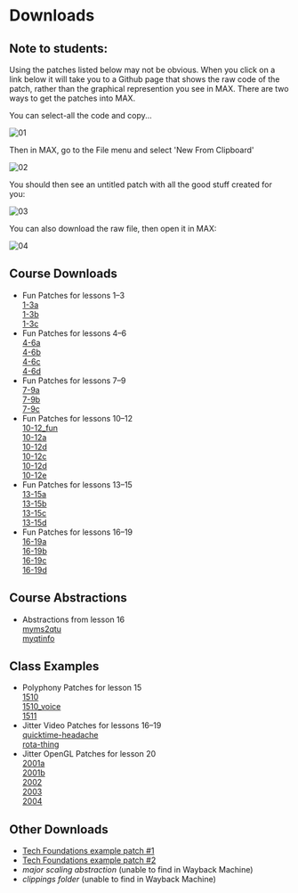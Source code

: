 # Downloads

## Note to students:
Using the patches listed below may not be obvious. When you click on a link below it will take you to a Github page that shows the raw code of the patch, rather than the graphical represention you see in MAX.  There are two ways to get the patches into MAX.

You can select-all the code and copy...

![01](https://github.com/user-attachments/assets/37f4de24-7d4a-4afe-854e-cf8e20ecbb88)

Then in MAX, go to the File menu and select 'New From Clipboard'

![02](https://github.com/user-attachments/assets/90c9c373-052a-42c9-965f-9a667361e3c3)

You should then see an untitled patch with all the good stuff created for you:

![03](https://github.com/user-attachments/assets/01da06db-6d22-4509-8871-a71ad1bbd216)

You can also download the raw file, then open it in MAX:

![04](https://github.com/user-attachments/assets/9d970d8d-db47-4da0-aab2-61a152a5112c)

## Course Downloads
- Fun Patches for lessons 1–3\
[1-3a](https://github.com/supertwist/20objects/blob/main/FILES/1-3/1-3a.maxpat)\
[1-3b](https://github.com/supertwist/20objects/blob/main/FILES/1-3/1-3b.maxpat)\
[1-3c](https://github.com/supertwist/20objects/blob/main/FILES/1-3/1-3c.maxpat)
- Fun Patches for lessons 4–6\
[4-6a](https://github.com/supertwist/20objects/blob/main/FILES/4-6/4-6a.maxpat)\
[4-6b](https://github.com/supertwist/20objects/blob/main/FILES/4-6/4-6b.maxpat)\
[4-6c](https://github.com/supertwist/20objects/blob/main/FILES/4-6/4-6c.maxpat)\
[4-6d](https://github.com/supertwist/20objects/blob/main/FILES/4-6/4-6d.maxpat)
- Fun Patches for lessons 7–9\
[7-9a](https://github.com/supertwist/20objects/blob/main/FILES/7-9/7-9a.maxpat)\
[7-9b](https://github.com/supertwist/20objects/blob/main/FILES/7-9/7-9b.maxpat)\
[7-9c](https://github.com/supertwist/20objects/blob/main/FILES/7-9/7-9c.maxpat)
- Fun Patches for lessons 10–12\
[10-12_fun](https://github.com/supertwist/20objects/blob/main/FILES/10-12/10-12_fun.json)\
[10-12a](https://github.com/supertwist/20objects/blob/main/FILES/10-12/10-12a.maxpat)\
[10-12d](https://github.com/supertwist/20objects/blob/main/FILES/10-12/10-12b.maxpat)\
[10-12c](https://github.com/supertwist/20objects/blob/main/FILES/10-12/10-12c.maxpat)\
[10-12d](https://github.com/supertwist/20objects/blob/main/FILES/10-12/10-12d.maxpat)\
[10-12e](https://github.com/supertwist/20objects/blob/main/FILES/10-12/10-12e.maxpat)
- Fun Patches for lessons 13–15\
[13-15a](https://github.com/supertwist/20objects/blob/main/FILES/13-15/13-15a.maxpat)\
[13-15b](https://github.com/supertwist/20objects/blob/main/FILES/13-15/13-15b.maxpat)\
[13-15c](https://github.com/supertwist/20objects/blob/main/FILES/13-15/13-15c.maxpat)\
[13-15d](https://github.com/supertwist/20objects/blob/main/FILES/13-15/13-15d.maxpat)
- Fun Patches for lessons 16–19\
[16-19a](https://github.com/supertwist/20objects/blob/main/FILES/16-19/16-19a.maxpat)\
[16-19b](https://github.com/supertwist/20objects/blob/main/FILES/16-19/16-19b.maxpat)\
[16-19c](https://github.com/supertwist/20objects/blob/main/FILES/16-19/16-19c.maxpat)\
[16-19d](https://github.com/supertwist/20objects/blob/main/FILES/16-19/16-19d.maxpat)

## Course Abstractions
- Abstractions from lesson 16\
[myms2qtu](https://github.com/supertwist/20objects/blob/main/FILES/lesson16_abstractions/myms2qtu.maxpat)\
[myqtinfo](https://github.com/supertwist/20objects/blob/main/FILES/lesson16_abstractions/myqtinfo.maxpat)

## Class Examples
- Polyphony Patches for lesson 15\
[1510](https://github.com/supertwist/20objects/blob/main/FILES/polyphony_files/1510.maxpat)\
[1510_voice](https://github.com/supertwist/20objects/blob/main/FILES/polyphony_files/1510_voice.maxpat)\
[1511](https://github.com/supertwist/20objects/blob/main/FILES/polyphony_files/1511.maxpat)
- Jitter Video Patches for lessons 16–19\
[quicktime-headache](https://github.com/supertwist/20objects/blob/main/FILES/JitterMovieFun/quicktime-headache.maxpat)\
[rota-thing](https://github.com/supertwist/20objects/blob/main/FILES/JitterMovieFun/rota-thing.maxpat)
- Jitter OpenGL Patches for lesson 20\
[2001a](https://github.com/supertwist/20objects/blob/main/FILES/JitterOpenGLFun/2001a.maxpat)\
[2001b](https://github.com/supertwist/20objects/blob/main/FILES/JitterOpenGLFun/2001b.maxpat)\
[2002](https://github.com/supertwist/20objects/blob/main/FILES/JitterOpenGLFun/2002.maxpat)\
[2003](https://github.com/supertwist/20objects/blob/main/FILES/JitterOpenGLFun/2003.maxpat)\
[2004](https://github.com/supertwist/20objects/blob/main/FILES/JitterOpenGLFun/2004.maxpat)

## Other Downloads
- [Tech Foundations example patch #1](https://github.com/supertwist/20objects/blob/main/FILES/Tech%20Foundations%201.maxpat)
- [Tech Foundations example patch #2](https://github.com/supertwist/20objects/blob/main/FILES/Tech%20Foundations%202.maxpat)
- *major scaling abstraction* (unable to find in Wayback Machine)
- *clippings folder* (unable to find in Wayback Machine)
